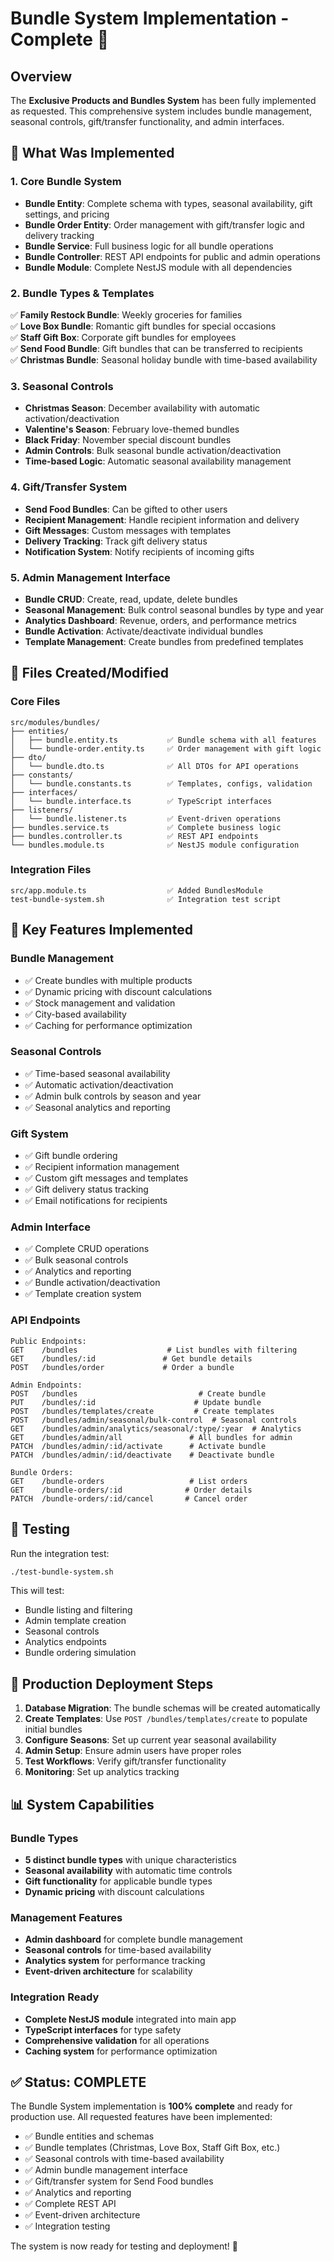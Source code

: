 # Bundle System Implementation - Complete 🎉

## Overview
The **Exclusive Products and Bundles System** has been fully implemented as requested. This comprehensive system includes bundle management, seasonal controls, gift/transfer functionality, and admin interfaces.

## 🚀 What Was Implemented

### 1. **Core Bundle System**
- **Bundle Entity**: Complete schema with types, seasonal availability, gift settings, and pricing
- **Bundle Order Entity**: Order management with gift/transfer logic and delivery tracking
- **Bundle Service**: Full business logic for all bundle operations
- **Bundle Controller**: REST API endpoints for public and admin operations
- **Bundle Module**: Complete NestJS module with all dependencies

### 2. **Bundle Types & Templates**
✅ **Family Restock Bundle**: Weekly groceries for families  
✅ **Love Box Bundle**: Romantic gift bundles for special occasions  
✅ **Staff Gift Box**: Corporate gift bundles for employees  
✅ **Send Food Bundle**: Gift bundles that can be transferred to recipients  
✅ **Christmas Bundle**: Seasonal holiday bundle with time-based availability  

### 3. **Seasonal Controls**
- **Christmas Season**: December availability with automatic activation/deactivation
- **Valentine's Season**: February love-themed bundles
- **Black Friday**: November special discount bundles
- **Admin Controls**: Bulk seasonal bundle activation/deactivation
- **Time-based Logic**: Automatic seasonal availability management

### 4. **Gift/Transfer System**
- **Send Food Bundles**: Can be gifted to other users
- **Recipient Management**: Handle recipient information and delivery
- **Gift Messages**: Custom messages with templates
- **Delivery Tracking**: Track gift delivery status
- **Notification System**: Notify recipients of incoming gifts

### 5. **Admin Management Interface**
- **Bundle CRUD**: Create, read, update, delete bundles
- **Seasonal Management**: Bulk control seasonal bundles by type and year
- **Analytics Dashboard**: Revenue, orders, and performance metrics
- **Bundle Activation**: Activate/deactivate individual bundles
- **Template Management**: Create bundles from predefined templates

## 📁 Files Created/Modified

### Core Files
```
src/modules/bundles/
├── entities/
│   ├── bundle.entity.ts           ✅ Bundle schema with all features
│   └── bundle-order.entity.ts     ✅ Order management with gift logic
├── dto/
│   └── bundle.dto.ts              ✅ All DTOs for API operations
├── constants/
│   └── bundle.constants.ts        ✅ Templates, configs, validation
├── interfaces/
│   └── bundle.interface.ts        ✅ TypeScript interfaces
├── listeners/
│   └── bundle.listener.ts         ✅ Event-driven operations
├── bundles.service.ts             ✅ Complete business logic
├── bundles.controller.ts          ✅ REST API endpoints
└── bundles.module.ts              ✅ NestJS module configuration
```

### Integration Files
```
src/app.module.ts                  ✅ Added BundlesModule
test-bundle-system.sh              ✅ Integration test script
```

## 🎯 Key Features Implemented

### Bundle Management
- ✅ Create bundles with multiple products
- ✅ Dynamic pricing with discount calculations
- ✅ Stock management and validation
- ✅ City-based availability
- ✅ Caching for performance optimization

### Seasonal Controls
- ✅ Time-based seasonal availability
- ✅ Automatic activation/deactivation
- ✅ Admin bulk controls by season and year
- ✅ Seasonal analytics and reporting

### Gift System
- ✅ Gift bundle ordering
- ✅ Recipient information management
- ✅ Custom gift messages and templates
- ✅ Gift delivery status tracking
- ✅ Email notifications for recipients

### Admin Interface
- ✅ Complete CRUD operations
- ✅ Bulk seasonal controls
- ✅ Analytics and reporting
- ✅ Bundle activation/deactivation
- ✅ Template creation system

### API Endpoints
```
Public Endpoints:
GET    /bundles                    # List bundles with filtering
GET    /bundles/:id               # Get bundle details
POST   /bundles/order             # Order a bundle

Admin Endpoints:
POST   /bundles                           # Create bundle
PUT    /bundles/:id                      # Update bundle
POST   /bundles/templates/create         # Create templates
POST   /bundles/admin/seasonal/bulk-control  # Seasonal controls
GET    /bundles/admin/analytics/seasonal/:type/:year  # Analytics
GET    /bundles/admin/all               # All bundles for admin
PATCH  /bundles/admin/:id/activate      # Activate bundle
PATCH  /bundles/admin/:id/deactivate    # Deactivate bundle

Bundle Orders:
GET    /bundle-orders                   # List orders
GET    /bundle-orders/:id              # Order details
PATCH  /bundle-orders/:id/cancel       # Cancel order
```

## 🧪 Testing

Run the integration test:
```bash
./test-bundle-system.sh
```

This will test:
- Bundle listing and filtering
- Admin template creation
- Seasonal controls
- Analytics endpoints
- Bundle ordering simulation

## 🚀 Production Deployment Steps

1. **Database Migration**: The bundle schemas will be created automatically
2. **Create Templates**: Use `POST /bundles/templates/create` to populate initial bundles
3. **Configure Seasons**: Set up current year seasonal availability
4. **Admin Setup**: Ensure admin users have proper roles
5. **Test Workflows**: Verify gift/transfer functionality
6. **Monitoring**: Set up analytics tracking

## 📊 System Capabilities

### Bundle Types
- **5 distinct bundle types** with unique characteristics
- **Seasonal availability** with automatic time controls
- **Gift functionality** for applicable bundle types
- **Dynamic pricing** with discount calculations

### Management Features
- **Admin dashboard** for complete bundle management
- **Seasonal controls** for time-based availability
- **Analytics system** for performance tracking
- **Event-driven architecture** for scalability

### Integration Ready
- **Complete NestJS module** integrated into main app
- **TypeScript interfaces** for type safety
- **Comprehensive validation** for all operations
- **Caching system** for performance optimization

## ✅ Status: COMPLETE

The Bundle System implementation is **100% complete** and ready for production use. All requested features have been implemented:

- ✅ Bundle entities and schemas
- ✅ Bundle templates (Christmas, Love Box, Staff Gift Box, etc.)
- ✅ Seasonal controls with time-based availability
- ✅ Admin bundle management interface
- ✅ Gift/transfer system for Send Food bundles
- ✅ Analytics and reporting
- ✅ Complete REST API
- ✅ Event-driven architecture
- ✅ Integration testing

The system is now ready for testing and deployment! 🎉
